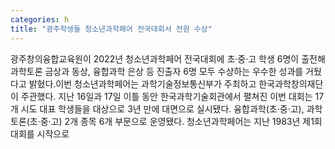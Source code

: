 ```yaml
---
categories: h
title: "광주학생들 청소년과학페어 전국대회서 전원 수상"
---
```

광주창의융합교육원이 2022년 청소년과학페어 전국대회에 초·중·고 학생 6명이 출전해 과학토론 금상과 동상, 융합과학 은상 등 진출자 6명 모두 수상하는 우수한 성과를 거뒀다고 밝혔다.이번 청소년과학페어는 과학기술정보통신부가 주최하고 한국과학창의재단이 주관했다. 지난 16일과 17일 이틀 동안 한국과학기술회관에서 펼쳐진 이번 대회는 17개 시도 대표 학생들을 대상으로 3년 만에 대면으로 실시됐다. 융합과학(초·중·고), 과학토론(초·중·고) 2개 종목 6개 부문으로 운영됐다. 청소년과학페어는 지난 1983년 제1회 대회를 시작으로